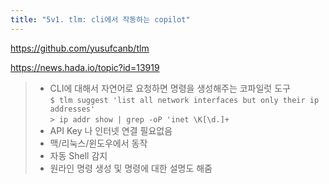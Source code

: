 ```yaml
---
title: "5v1. tlm: cli에서 작동하는 copilot"
---
```

https://github.com/yusufcanb/tlm

https://news.hada.io/topic?id=13919
> - CLI에 대해서 자연어로 요청하면 명령을 생성해주는 코파일럿 도구  
    `$ tlm suggest 'list all network interfaces but only their ip addresses'`  
    `> ip addr show | grep -oP 'inet \K[\d.]+`
> - API Key 나 인터넷 연결 필요없음
> - 맥/리눅스/윈도우에서 동작
> - 자동 Shell 감지
> - 원라인 명령 생성 및 명령에 대한 설명도 해줌